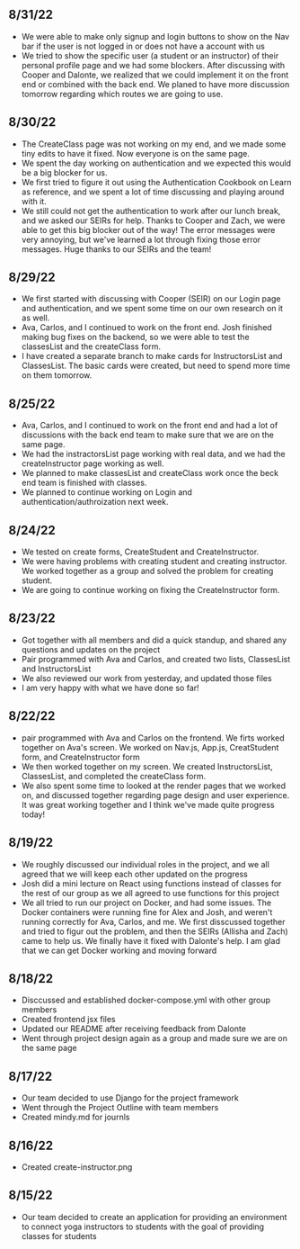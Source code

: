 ## 8/31/22
- We were able to make only signup and login buttons to show on the Nav bar if the user is not logged in or does not have a account with us
- We tried to show the specific user (a student or an instructor) of their personal profile page and we had some blockers. After discussing with Cooper and Dalonte, we realized that we could implement it on the front end or combined with the back end. We planed to have more discussion tomorrow regarding which routes we are going to use.

## 8/30/22
- The CreateClass page was not working on my end, and we made some tiny edits to have it fixed. Now everyone is on the same page.
- We spent the day working on authentication and we expected this would be a big blocker for us.
- We first tried to figure it out using the Authentication Cookbook on Learn as reference, and we spent a lot of time discussing and playing around with it.
- We still could not get the authentication to work after our lunch break, and we asked our SEIRs for help. Thanks to Cooper and Zach, we were able to get this big blocker out of the way! The error messages were very annoying, but we've learned a lot through fixing those error messages. Huge thanks to our SEIRs and the team!

## 8/29/22
- We first started with discussing with Cooper (SEIR) on our Login page and authentication, and we spent some time on our own research on it as well.
- Ava, Carlos, and I continued to work on the front end. Josh finished making bug fixes on the backend, so we were able to test the classesList and the createClass form.
- I have created a separate branch to make cards for InstructorsList and ClassesList. The basic cards were created, but need to spend more time on them tomorrow. 

## 8/25/22
- Ava, Carlos, and I continued to work on the front end and had a lot of discussions with the back end team to make sure that we are on the same page.
- We had the instractorsList page working with real data, and we had the createInstructor page working as well.
- We planned to make classesList and createClass work once the beck end team is finished with classes.
- We planned to continue working on Login and authentication/authroization next week.


## 8/24/22
- We tested on create forms, CreateStudent and CreateInstructor. 
- We were having problems with creating student and creating instructor. We worked together as a group and solved the problem for creating student.
- We are going to continue working on fixing the CreateInstructor form.

## 8/23/22
- Got together with all members and did a quick standup, and shared any questions and updates on the project
- Pair programmed with Ava and Carlos, and created two lists, ClassesList and InstructorsList
- We also reviewed our work from yesterday, and updated those files 
- I am very happy with what we have done so far!

## 8/22/22
- pair programmed with Ava and Carlos on the frontend. We firts worked together on Ava's screen. We worked on Nav.js, App.js, CreatStudent form, and CreateInstructor form
- We then worked together on my screen. We created InstructorsList, ClassesList, and completed the createClass form.
- We also spent some time to looked at the render pages that we worked on, and discussed together regarding page design and user experience. It was great working together and I think we've made quite progress today!

## 8/19/22
- We roughly discussed our individual roles in the project, and we all agreed that we will keep each other updated on the progress
- Josh did a mini lecture on React using functions instead of classes for the rest of our group as we all agreed to use functions for this project
- We all tried to run our project on Docker, and had some issues. The Docker containers were running fine for Alex and Josh, and weren't running correctly for Ava, Carlos, and me. We first disscussed together and tried to figur out the problem, and then the SEIRs (Allisha and Zach) came to help us. We finally have it fixed with Dalonte's help. I am glad that we can get Docker working and moving forward

## 8/18/22
- Disccussed and established docker-compose.yml with other group members
- Created frontend jsx files
- Updated our README after receiving feedback from Dalonte
- Went through project design again as a group and made sure we are on the same page

## 8/17/22
- Our team decided to use Django for the project framework
- Went through the Project Outline with team members
- Created mindy.md for journls

## 8/16/22
- Created create-instructor.png

## 8/15/22
- Our team decided to create an application for providing an environment to connect yoga instructors to students with the goal of providing classes for students

